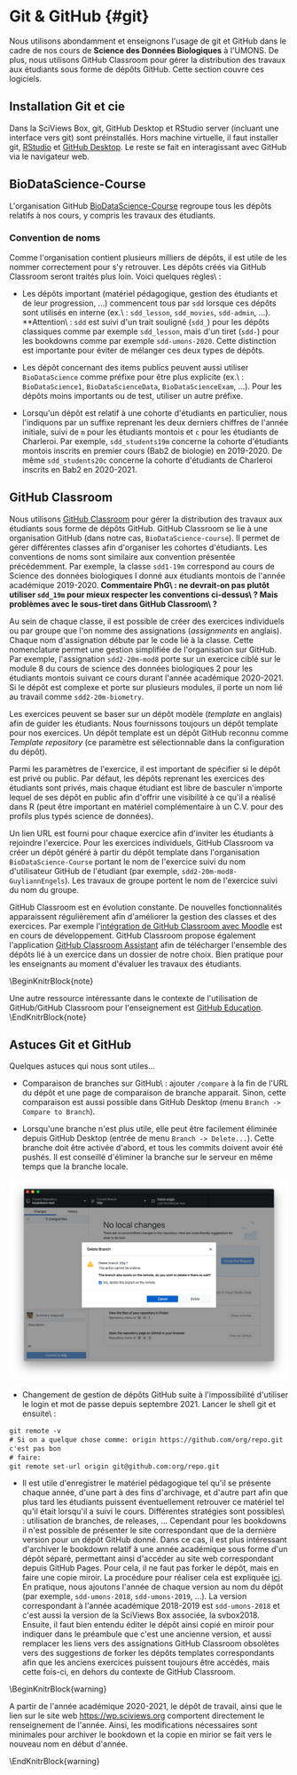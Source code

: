 # Git & GitHub {#git}



Nous utilisons abondamment et enseignons l'usage de git et GitHub dans le cadre de nos cours de **Science des Données Biologiques** à l'UMONS. De plus, nous utilisons GitHub Classroom pour gérer la distribution des travaux aux étudiants sous forme de dépôts GitHub. Cette section couvre ces logiciels.

## Installation Git et cie

Dans la SciViews Box, git, GitHub Desktop et RStudio server (incluant une interface vers git) sont préinstallés. Hors machine virtuelle, il faut installer git, [RStudio](https://rstudio.com/products/rstudio/download/#download) et [GitHub Desktop](https://desktop.github.com/). Le reste se fait en interagissant avec GitHub via le navigateur web.

## BioDataScience-Course

L'organisation GitHub [BioDataScience-Course](https://github.com/BioDataScience-Course) regroupe tous les dépôts relatifs à nos cours, y compris les travaux des étudiants.

### Convention de noms

Comme l'organisation contient plusieurs milliers de dépôts, il est utile de les nommer correctement pour s'y retrouver. Les dépôts créés via GitHub Classroom seront traités plus loin. Voici quelques règles\ :

- Les dépôts important (matériel pédagogique, gestion des étudiants et de leur progression, ...) commencent tous par `sdd` lorsque ces dépôts sont utilisés en interne (ex.\ : `sdd_lesson`, `sdd_movies`, `sdd-admin`, ...). **Attention\ : `sdd` est suivi d'un trait souligné (`sdd_`) pour les dépôts classiques comme par exemple `sdd_lesson`, mais d'un tiret (`sdd-`) pour les bookdowns comme par exemple `sdd-umons-2020`. Cette distinction est importante pour éviter de mélanger ces deux types de dépôts.

- Les dépôt concernant des items publics peuvent aussi utiliser `BioDataScience` comme préfixe pour être plus explicite (ex.\ : `BioDataScience1`, `BioDataScienceData`, `BioDataScienceExam`, ...). Pour les dépôts moins importants ou de test, utiliser un autre préfixe.

- Lorsqu'un dépôt est relatif à une cohorte d'étudiants en particulier, nous l'indiquons par un suffixe reprenant les deux derniers chiffres de l'année initiale, suivi de `m` pour les étudiants montois et `c` pour les étudiants de Charleroi. Par exemple, `sdd_students19m` concerne la cohorte d'étudiants montois inscrits en premier cours (Bab2 de biologie) en 2019-2020. De même `sdd_students20c` concerne la cohorte d'étudiants de Charleroi inscrits en Bab2 en 2020-2021.


## GitHub Classroom

Nous utilisons [GitHub Classroom](https://classroom.github.com/classrooms) pour gérer la distribution des travaux aux étudiants sous forme de dépôts GitHub. GitHub Classroom se lie à une organisation GitHub (dans notre cas, `BioDataScience-course`). Il permet de gérer différentes classes afin d'organiser les cohortes d'étudiants. Les conventions de noms sont similaire aux convention présentée précédemment. Par exemple, la classe `sdd1-19m` correspond au cours de Science des données biologiques I donné aux étudiants montois de l'année académique 2019-2020. **Commentaire PhG\ : ne devrait-on pas plutôt utiliser `sdd_19m` pour mieux respecter les conventions ci-dessus\ ? Mais problèmes avec le sous-tiret dans GitHub Classroom\ ?**

Au sein de chaque classe, il est possible de créer des exercices individuels ou par groupe que l'on nomme des assignations (*assignments* en anglais). Chaque nom d'assignation débute par le code lié à la classe. Cette nomenclature permet une gestion simplifiée de l'organisation sur GitHub. Par exemple, l'assignation `sdd2-20m-mod8` porte sur un exercice ciblé sur le module 8 du cours de science des données biologiques 2 pour les étudiants montois suivant ce cours durant l'année académique 2020-2021. Si le dépôt est complexe et porte sur plusieurs modules, il porte un nom lié au travail comme `sdd2-20m-biometry`.

Les exercices peuvent se baser sur un dépôt modèle (*template* en anglais) afin de guider les étudiants. Nous fournissons toujours un dépôt template pour nos exercices. Un dépôt template est un dépôt GitHub reconnu comme *Template repository* (ce paramètre est sélectionnable dans la configuration du dépôt).

Parmi les paramètres de l'exercice, il est important de spécifier si le dépôt est privé ou public. Par défaut, les dépôts reprenant les exercices des étudiants sont privés, mais chaque étudiant est libre de basculer n'importe lequel de ses dépôt en public afin d'offrir une visibilité à ce qu'il a réalisé dans R (peut être important en matériel complémentaire à un C.V. pour des profils plus typés science de données).

Un lien URL est fourni pour chaque exercice afin d'inviter les étudiants à rejoindre l'exercice. Pour les exercices individuels, GitHub Classroom va créer un dépôt généré à partir du dépôt template dans l'organisation `BioDataScience-Course` portant le nom de l'exercice suivi du nom d'utilisateur GitHub de l'étudiant (par exemple, `sdd2-20m-mod8-GuyliannEngels`). Les travaux de groupe portent le nom de l'exercice suivi du nom du groupe.

GitHub Classroom est en évolution constante. De nouvelles fonctionnalités apparaissent régulièrement afin d'améliorer la gestion des classes et des exercices. Par exemple l'[intégration de GitHub Classroom avec Moodle](https://classroom.github.com/help/setup-moodle) est en cours de développement. GitHub Classroom propose également l'application [GitHub Classroom Assistant](https://classroom.github.com/assistant) afin de télécharger l'ensemble des dépôts lié à un exercice dans un dossier de notre choix. Bien pratique pour les enseignants au moment d'évaluer les travaux des étudiants.

\BeginKnitrBlock{note}<div class="note">Une autre ressource intéressante dans le contexte de l'utilisation de GitHub/GitHub Classroom pour l'enseignement est [GitHub Education](https://education.github.com).</div>\EndKnitrBlock{note}

## Astuces Git et GitHub

Quelques astuces qui nous sont utiles...

- Comparaison de branches sur GitHub\ : ajouter `/compare` à la fin de l'URL du dépôt et une page de comparaison de branche apparait. Sinon, cette comparaison est aussi possible dans GitHub Desktop (menu `Branch -> Compare to Branch`).

- Lorsqu'une branche n'est plus utile, elle peut être facilement éliminée depuis GitHub Desktop (entrée de menu `Branch -> Delete...`). Cette branche doit être activée d'abord, et tous les commits doivent avoir été pushés. Il est conseillé d'éliminer la branche sur le serveur en même temps que la branche locale.

![La boite de dialogue d'élimination d'une branche dans GitHub Desktop.](images/git/git-delete-branch.png)

- Changement de gestion de dépôts GitHub suite à l'impossibilité d'utiliser le login et mot de passe depuis septembre 2021. Lancer le shell git et ensuite\ :

```
git remote -v
# Si on a quelque chose comme: origin https://github.com/org/repo.git c'est pas bon
# faire:
git remote set-url origin git@github.com:org/repo.git
```

- Il est utile d'enregistrer le matériel pédagogique tel qu'il se présente chaque année, d'une part à des fins d'archivage, et d'autre part afin que plus tard les étudiants puissent éventuellement retrouver ce matériel tel qu'il était lorsqu'il a suivi le cours. Différentes stratégies sont possibles\ : utilisation de branches, de releases, ... Cependant pour les bookdowns il n'est possible de présenter le site correspondant que de la dernière version pour un dépôt GitHub donné. Dans ce cas, il est plus intéressant d'archiver le bookdown relatif à une année académique sous forme d'un dépôt séparé, permettant ainsi d'accéder au site web correspondant depuis GitHub Pages. Pour cela, il ne faut pas forker le dépôt, mais en faire une copie miroir. La procédure pour réaliser cela est expliquée [ici](https://docs.github.com/en/github/creating-cloning-and-archiving-repositories/duplicating-a-repository). En pratique, nous ajoutons l'année de chaque version au nom du dépôt (par exemple, `sdd-umons-2018`, `sdd-umons-2019`, ...). La version correspondant à l'année académique 2018-2019 est `sdd-umons-2018` et c'est aussi la version de la SciViews Box associée, la svbox2018. Ensuite, il faut bien entendu éditer le dépôt ainsi copié en miroir pour indiquer dans le préambule que c'est une ancienne version, et aussi remplacer les liens vers des assignations GitHub Classroom obsolètes vers des suggestions de forker les dépôts templates correspondants afin que les anciens exercices puissent toujours être accédés, mais cette fois-ci, en dehors du contexte de GitHub Classroom.

\BeginKnitrBlock{warning}<div class="warning">
A partir de l'année académique 2020-2021, le dépôt de travail, ainsi que le lien sur le site web https://wp.sciviews.org comportent directement le renseignement de l'année. Ainsi, les modifications nécessaires sont minimales pour archiver le bookdown et la copie en mirior se fait vers le nouveau nom en début d'année.
</div>\EndKnitrBlock{warning}
